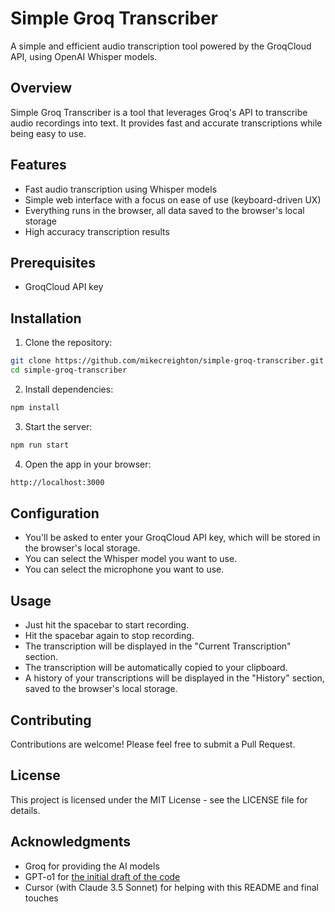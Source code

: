 # Simple Groq Transcriber

A simple and efficient audio transcription tool powered by the GroqCloud API, using OpenAI Whisper models.

## Overview

Simple Groq Transcriber is a tool that leverages Groq's API to transcribe audio recordings into text. It provides fast and accurate transcriptions while being easy to use.

## Features

- Fast audio transcription using Whisper models
- Simple web interface with a focus on ease of use (keyboard-driven UX)
- Everything runs in the browser, all data saved to the browser's local storage
- High accuracy transcription results

## Prerequisites

- GroqCloud API key

## Installation

1. Clone the repository:
```bash
git clone https://github.com/mikecreighton/simple-groq-transcriber.git
cd simple-groq-transcriber
```

2. Install dependencies:
```bash
npm install
```

3. Start the server:
```bash
npm run start
```

4. Open the app in your browser:
```bash
http://localhost:3000
```

## Configuration

- You'll be asked to enter your GroqCloud API key, which will be stored in the browser's local storage.
- You can select the Whisper model you want to use.
- You can select the microphone you want to use.

## Usage

- Just hit the spacebar to start recording.
- Hit the spacebar again to stop recording.
- The transcription will be displayed in the "Current Transcription" section.
- The transcription will be automatically copied to your clipboard.
- A history of your transcriptions will be displayed in the "History" section, saved to the browser's local storage.

## Contributing

Contributions are welcome! Please feel free to submit a Pull Request.

## License

This project is licensed under the MIT License - see the LICENSE file for details.

## Acknowledgments

- Groq for providing the AI models
- GPT-o1 for [the initial draft of the code](https://chatgpt.com/share/676489b5-efa0-8012-a490-3351616b7867)
- Cursor (with Claude 3.5 Sonnet) for helping with this README and final touches
